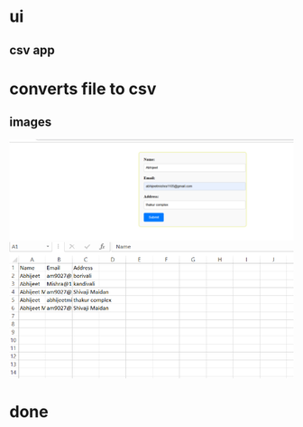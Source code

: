 # ui

## csv app

# converts file to csv

## images

![insert](test/images/insert.png)
![csv](<test/images/After insert csv.png>)

# done

